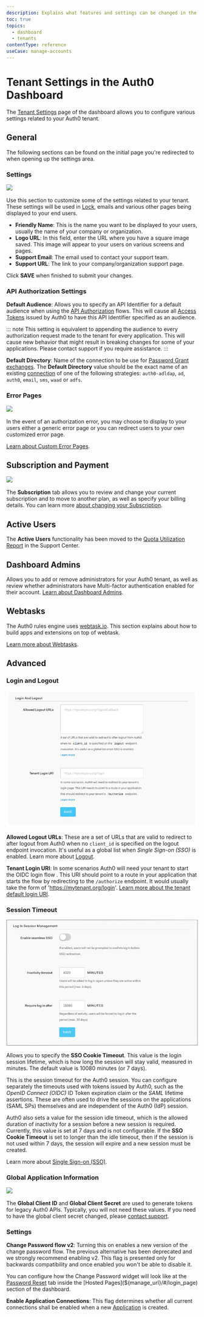 ```yaml
---
description: Explains what features and settings can be changed in the Tenant Settings page of the dashboard.
toc: true
topics:
  - dashboard
  - tenants
contentType: reference
useCase: manage-accounts
---
```


# Tenant Settings in the Auth0 Dashboard

The [Tenant Settings](${manage_url}/#/tenant) page of the dashboard allows you to configure various settings related to your Auth0 tenant.

## General

The following sections can be found on the initial page you're redirected to when opening up the settings area.

### Settings

![](/media/articles/tutorials/tenant-settings/settings.png)

Use this section to customize some of the settings related to your tenant. These settings will be used in [Lock](https://auth0.com/lock), emails and various other pages being displayed to your end users.

* **Friendly Name**: This is the name you want to be displayed to your users, usually the name of your company or organization.
* **Logo URL**: In this field, enter the URL where you have a square image saved. This image will appear to your users on various screens and pages.
* **Support Email**: The email used to contact your support team.
* **Support URL**: The link to your company/organization support page.

Click **SAVE** when finished to submit your changes.

### API Authorization Settings

**Default Audience**: Allows you to specify an API Identifier for a default audience when using the [API Authorization](/api-auth) flows. This will cause all [Access Tokens](/tokens/access-token) issued by Auth0 to have this API Identifier specified as an audience.

::: note
This setting is equivalent to appending the audience to every authorization request made to the tenant for every application. This will cause new behavior that might result in breaking changes for some of your applications. Please contact support if you require assistance.
:::

**Default Directory**: Name of the connection to be use for [Password Grant exchanges](/api-auth/tutorials/password-grant). The __Default Directory__ value should be the exact name of an existing [connection](/connections) of one of the following strategies: `auth0-adldap`, `ad`, `auth0`, `email`, `sms`, `waad` or `adfs`.

### Error Pages

![](/media/articles/tutorials/tenant-settings/error-pages.png)

In the event of an authorization error, you may choose to display to your users either a generic error page or you can redirect users to your own customized error page.

[Learn about Custom Error Pages](/hosted-pages/custom-error-pages).

## Subscription and Payment

![](/media/articles/tutorials/tenant-settings/billing.png)

The __Subscription__ tab allows you to review and change your current subscription and to move to another plan, as well as specify your billing details. You can learn more [about changing your Subscription](/support/subscription).

## Active Users

The __Active Users__ functionality has been moved to the [Quota Utilization Report](https://support.auth0.com/reports/quota) in the Support Center.

## Dashboard Admins

Allows you to add or remove administrators for your Auth0 tenant, as well as review whether administrators have Multi-factor authentication enabled for their account. [Learn about Dashboard Admins](/tutorials/manage-dashboard-admins).

## Webtasks

The Auth0 rules engine uses [webtask.io](https://webtask.io/). This section explains about how to build apps and extensions on top of webtask.

[Learn more about Webtasks](https://webtask.io/).

## Advanced

### Login and Logout

![](/media/articles/tutorials/tenant-settings/login-logout.png)

**Allowed Logout URLs**:  These are a set of URLs that are valid to redirect to after logout from Auth0 when no `client_id` is specified on the logout endpoint invocation. It's useful as a global list when <dfn data-key="single-sign-on">Single Sign-on (SSO)</dfn> is enabled.  Learn more about [Logout](/logout).

**Tenant Login URI**: In some scenarios Auth0 will need your tenant to start the OIDC login flow . This URI should point to a route in your application that starts the flow by redirecting to the `/authorize` endpoint. It would usually take the form of 'https://mytenant.org/login'. [Learn more about the tenant default login URI](/universal-login/default-login-url).

### Session Timeout

![](/media/articles/tutorials/tenant-settings/session-timeout.png)

Allows you to specify the **SSO Cookie Timeout**. This value is the login session lifetime, which is how long the session will stay valid, measured in minutes. The default value is 10080 minutes (or 7 days).

This is the session timeout for the Auth0 session. You can configure separately the timeouts used with tokens issued by Auth0, such as the <dfn data-key="openid">OpenID Connect (OIDC)</dfn> ID Token expiration claim or the <dfn data-key="security-assertion-markup-language">SAML</dfn> lifetime assertions. These are often used to drive the sessions on the applications (SAML SPs) themselves and are independent of the Auth0 (IdP) session.

Auth0 also sets a value for the session idle timeout, which is the allowed duration of inactivity for a session before a new session is required. Currently, this value is set at 7 days and is not configurable. If the **SSO Cookie Timeout** is set to longer than the idle timeout, then if the session is not used within 7 days, the session will expire and a new session must be created.

Learn more about [Single Sign-on (SSO)](/sso/current).

### Global Application Information

![](/media/articles/tutorials/tenant-settings/global-application-information.png)

The **Global Client ID** and **Global Client Secret** are used to generate tokens for legacy Auth0 APIs. Typically, you will not need these values. If you need to have the global client secret changed, please [contact support](https://support.auth0.com).

### Settings

**Change Password flow v2**: Turning this on enables a new version of the change password flow. The previous alternative has been deprecated and we strongly recommend enabling v2. This flag is presented only for backwards compatibility and once enabled you won't be able to disable it. 

You can configure how the Change Password widget will look like at the [Password Reset](${manage_url}/#/password_reset) tab inside the [Hosted Pages](${manage_url}/#/login_page) section of the dashboard.

**Enable Application Connections**: This flag determines whether all current connections shall be enabled when a new [Application](${manage_url}/#/applications) is created.

